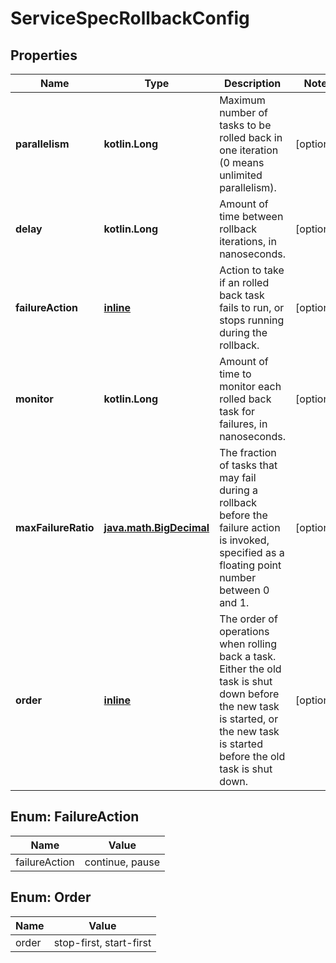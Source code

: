 
# ServiceSpecRollbackConfig

## Properties
Name | Type | Description | Notes
------------ | ------------- | ------------- | -------------
**parallelism** | **kotlin.Long** | Maximum number of tasks to be rolled back in one iteration (0 means unlimited parallelism).  |  [optional]
**delay** | **kotlin.Long** | Amount of time between rollback iterations, in nanoseconds.  |  [optional]
**failureAction** | [**inline**](#FailureActionEnum) | Action to take if an rolled back task fails to run, or stops running during the rollback.  |  [optional]
**monitor** | **kotlin.Long** | Amount of time to monitor each rolled back task for failures, in nanoseconds.  |  [optional]
**maxFailureRatio** | [**java.math.BigDecimal**](java.math.BigDecimal.md) | The fraction of tasks that may fail during a rollback before the failure action is invoked, specified as a floating point number between 0 and 1.  |  [optional]
**order** | [**inline**](#OrderEnum) | The order of operations when rolling back a task. Either the old task is shut down before the new task is started, or the new task is started before the old task is shut down.  |  [optional]


<a name="FailureActionEnum"></a>
## Enum: FailureAction
Name | Value
---- | -----
failureAction | continue, pause


<a name="OrderEnum"></a>
## Enum: Order
Name | Value
---- | -----
order | stop-first, start-first



